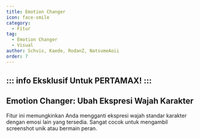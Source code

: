 ```yaml
---
title: Emotion Changer
icon: face-smile
category:
  - Fitur
tag:
  - Emotion Changer
  - Visual
author: Schvis, Kaede, RodanZ, NatsumeAoii
order: 7
---
```

::: info Eksklusif Untuk PERTAMAX!
:::
---
## Emotion Changer: Ubah Ekspresi Wajah Karakter

Fitur ini memungkinkan Anda mengganti ekspresi wajah standar karakter dengan emosi lain yang tersedia. Sangat cocok untuk mengambil screenshot unik atau bermain peran.